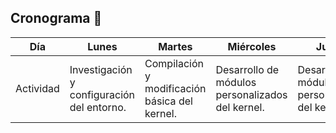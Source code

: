 ## Cronograma 📅

| Día        | Lunes          | Martes         | Miércoles      | Jueves         | Viernes        | Sábado         | Domingo        |
|------------|----------------|----------------|----------------|----------------|----------------|----------------|----------------|
| Actividad  | Investigación y configuración del entorno. | Compilación y modificación básica del kernel. | Desarrollo de módulos personalizados del kernel. | Desarrollo de módulos personalizados del kernel. | Pruebas y ajustes de la solución. | Documentación final. | Presentación del proyecto. |
